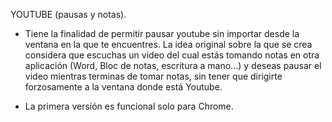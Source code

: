YOUTUBE (pausas y notas).

* Tiene la finalidad de permitir pausar youtube sin importar desde la ventana en la que te encuentres.
La idea original sobre la que se crea considera que escuchas un video del cual estás tomando notas en otra aplicación (Word, Bloc de notas, escritura a mano...) y deseas pausar el video mientras terminas de tomar notas, sin tener que dirigirte forzosamente a la ventana donde está Youtube.
- La primera versión es funcional solo para Chrome.
